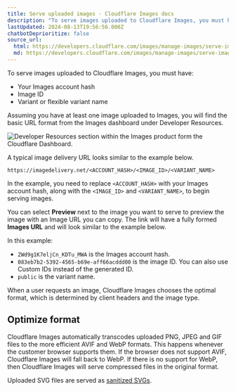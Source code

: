 ```yaml
---
title: Serve uploaded images · Cloudflare Images docs
description: "To serve images uploaded to Cloudflare Images, you must have:"
lastUpdated: 2024-08-13T19:56:56.000Z
chatbotDeprioritize: false
source_url:
  html: https://developers.cloudflare.com/images/manage-images/serve-images/serve-uploaded-images/
  md: https://developers.cloudflare.com/images/manage-images/serve-images/serve-uploaded-images/index.md
---
```


To serve images uploaded to Cloudflare Images, you must have:

* Your Images account hash
* Image ID
* Variant or flexible variant name

Assuming you have at least one image uploaded to Images, you will find the basic URL format from the Images dashboard under Developer Resources.

![Developer Resources section within the Images product form the Cloudflare Dashboard.](https://developers.cloudflare.com/_astro/image-delivery-url.D7G6zX-5_Z1UAouX.webp)

A typical image delivery URL looks similar to the example below.

`https://imagedelivery.net/<ACCOUNT_HASH>/<IMAGE_ID>/<VARIANT_NAME>`

In the example, you need to replace `<ACCOUNT_HASH>` with your Images account hash, along with the `<IMAGE_ID>` and `<VARIANT_NAME>`, to begin serving images.

You can select **Preview** next to the image you want to serve to preview the image with an Image URL you can copy. The link will have a fully formed **Images URL** and will look similar to the example below.

In this example:

* `ZWd9g1K7eljCn_KDTu_MWA` is the Images account hash.
* `083eb7b2-5392-4565-b69e-aff66acddd00` is the image ID. You can also use Custom IDs instead of the generated ID.
* `public` is the variant name.

When a user requests an image, Cloudflare Images chooses the optimal format, which is determined by client headers and the image type.

## Optimize format

Cloudflare Images automatically transcodes uploaded PNG, JPEG and GIF files to the more efficient AVIF and WebP formats. This happens whenever the customer browser supports them. If the browser does not support AVIF, Cloudflare Images will fall back to WebP. If there is no support for WebP, then Cloudflare Images will serve compressed files in the original format.

Uploaded SVG files are served as [sanitized SVGs](https://developers.cloudflare.com/images/upload-images/).
